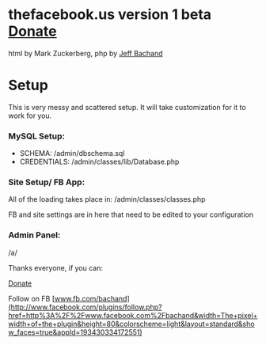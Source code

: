 # thefacebook.us version 1 beta [Donate](https://www.paypal.com/cgi-bin/webscr?cmd=_donations&business=LBGXUDPU4V2YW&lc=US&item_name=TheFacebook%20Project&currency_code=USD&bn=PP%2dDonationsBF%3abtn_donateCC_LG%2egif%3aNonHosted)
html by Mark Zuckerberg, php by [Jeff Bachand](http://www.facebook.com/plugins/follow.php?href=http%3A%2F%2Fwww.facebook.com%2Fbachand&width=The+pixel+width+of+the+plugin&height=80&colorscheme=light&layout=standard&show_faces=true&appId=193430334172551)

# Setup
This is very messy and scattered setup. It will take customization for it to work for you.

### MySQL Setup:
  
* SCHEMA: /admin/dbschema.sql
* CREDENTIALS: /admin/classes/lib/Database.php

### Site Setup/ FB App:

All of the loading takes place in: /admin/classes/classes.php

FB and site settings are in here that need to be edited to your configuration

### Admin Panel:

/a/

Thanks everyone, if you can:

[Donate](https://www.paypal.com/cgi-bin/webscr?cmd=_donations&business=LBGXUDPU4V2YW&lc=US&item_name=TheFacebook%20Project&currency_code=USD&bn=PP%2dDonationsBF%3abtn_donateCC_LG%2egif%3aNonHosted) 

Follow on FB [www.fb.com/bachand](http://www.facebook.com/plugins/follow.php?href=http%3A%2F%2Fwww.facebook.com%2Fbachand&width=The+pixel+width+of+the+plugin&height=80&colorscheme=light&layout=standard&show_faces=true&appId=193430334172551)

